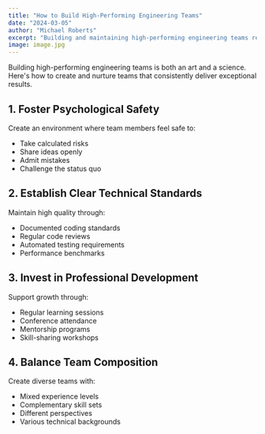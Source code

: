 ```yaml
---
title: "How to Build High-Performing Engineering Teams"
date: "2024-03-05"
author: "Michael Roberts"
excerpt: "Building and maintaining high-performing engineering teams requires more than just hiring talented developers. Learn the key strategies that successful tech companies use."
image: image.jpg
---
```


Building high-performing engineering teams is both an art and a science. Here's how to create and nurture teams that consistently deliver exceptional results.

## 1. Foster Psychological Safety

Create an environment where team members feel safe to:
- Take calculated risks
- Share ideas openly
- Admit mistakes
- Challenge the status quo

## 2. Establish Clear Technical Standards

Maintain high quality through:
- Documented coding standards
- Regular code reviews
- Automated testing requirements
- Performance benchmarks

## 3. Invest in Professional Development

Support growth through:
- Regular learning sessions
- Conference attendance
- Mentorship programs
- Skill-sharing workshops

## 4. Balance Team Composition

Create diverse teams with:
- Mixed experience levels
- Complementary skill sets
- Different perspectives
- Various technical backgrounds

